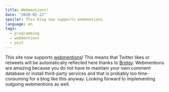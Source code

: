 ```yaml
---
title: Webmentions!
date: "2020-02-22"
spoiler: This blog now supports webmentions.
language: en
tags:
  - programming
  - webmentions
  - post
---
```


This site now supports [webmentions](https://indieweb.org/Webmention)! This means that Twitter likes or retweets will be automatically reflected here thanks to [Bridgy](https://brid.gy/). Webmentions are amazing because you do not have to maintain your own comment database or install third-party services and that is probably too time-consuming for a blog like this anyway. Looking forward to implementing outgoing webmentions as well.
